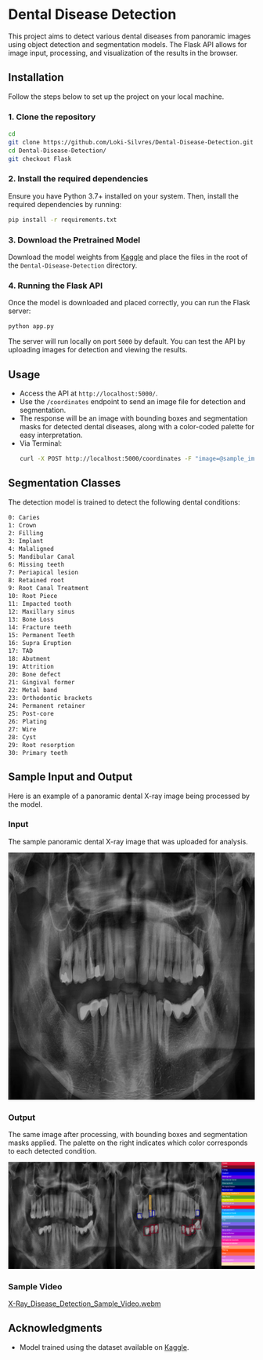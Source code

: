 # Dental Disease Detection

This project aims to detect various dental diseases from panoramic images using object detection and segmentation models. The Flask API allows for image input, processing, and visualization of the results in the browser.

## Installation

Follow the steps below to set up the project on your local machine.

### 1. Clone the repository

```bash
cd
git clone https://github.com/Loki-Silvres/Dental-Disease-Detection.git
cd Dental-Disease-Detection/
git checkout Flask
```

### 2. Install the required dependencies

Ensure you have Python 3.7+ installed on your system. Then, install the required dependencies by running:

```bash
pip install -r requirements.txt
```

### 3. Download the Pretrained Model

Download the model weights from [Kaggle](https://www.kaggle.com/datasets/lokisilvres/dental-disease-panoramic-detection-dataset) and place the files in the root of the `Dental-Disease-Detection` directory.

### 4. Running the Flask API

Once the model is downloaded and placed correctly, you can run the Flask server:

```bash
python app.py
```

The server will run locally on port `5000` by default. You can test the API by uploading images for detection and viewing the results.

## Usage

- Access the API at `http://localhost:5000/`.
- Use the `/coordinates` endpoint to send an image file for detection and segmentation.
- The response will be an image with bounding boxes and segmentation masks for detected dental diseases, along with a color-coded palette for easy interpretation.
- Via Terminal:
  ```bash
  curl -X POST http://localhost:5000/coordinates -F "image=@sample_img.jpg" --output output.jpg
  ```

## Segmentation Classes

The detection model is trained to detect the following dental conditions:

```
0: Caries
1: Crown
2: Filling
3: Implant
4: Malaligned
5: Mandibular Canal
6: Missing teeth
7: Periapical lesion
8: Retained root
9: Root Canal Treatment
10: Root Piece
11: Impacted tooth
12: Maxillary sinus
13: Bone Loss
14: Fracture teeth
15: Permanent Teeth
16: Supra Eruption
17: TAD
18: Abutment
19: Attrition
20: Bone defect
21: Gingival former
22: Metal band
23: Orthodontic brackets
24: Permanent retainer
25: Post-core
26: Plating
27: Wire
28: Cyst
29: Root resorption
30: Primary teeth
```

## Sample Input and Output

Here is an example of a panoramic dental X-ray image being processed by the model.

### Input

The sample panoramic dental X-ray image that was uploaded for analysis.

![Sample Input](https://github.com/Loki-Silvres/Dental-Disease-Detection/blob/Flask/sample_img.jpg)

### Output

The same image after processing, with bounding boxes and segmentation masks applied. The palette on the right indicates which color corresponds to each detected condition.

![Sample Output](https://github.com/Loki-Silvres/Dental-Disease-Detection/blob/Flask/output.jpg)

### Sample Video
[X-Ray_Disease_Detection_Sample_Video.webm](https://github.com/user-attachments/assets/601c36ed-fd09-4d2c-9768-59b1112058b6)

## Acknowledgments

- Model trained using the dataset available on [Kaggle](https://www.kaggle.com/datasets/lokisilvres/dental-disease-panoramic-detection-dataset).

